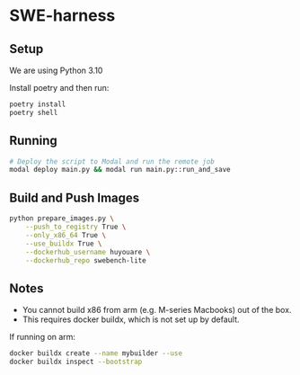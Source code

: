# SWE-harness

## Setup

We are using Python 3.10

Install poetry and then run:

```bash
poetry install
poetry shell
```

## Running

```bash
# Deploy the script to Modal and run the remote job
modal deploy main.py && modal run main.py::run_and_save
```

## Build and Push Images

```bash
python prepare_images.py \
    --push_to_registry True \
    --only_x86_64 True \
    --use_buildx True \
    --dockerhub_username huyouare \
    --dockerhub_repo swebench-lite
```

## Notes

- You cannot build x86 from arm (e.g. M-series Macbooks) out of the box.
- This requires docker buildx, which is not set up by default.

If running on arm:

```bash
docker buildx create --name mybuilder --use
docker buildx inspect --bootstrap
```

